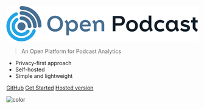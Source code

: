 ![openpodcast](_media/logo.svg)

> An Open Platform for Podcast Analytics

- Privacy-first approach
- Self-hosted
- Simple and lightweight

[GitHub](https://github.com/openpodcast/)
[Get Started](#main)
[Hosted version](https://openpodcast.app)

<!-- background color -->

![color](#ffffff)
